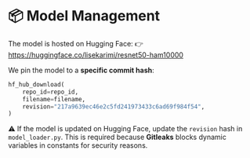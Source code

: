 # 📦 Model Management

The model is hosted on Hugging Face:
👉 https://huggingface.co/lisekarimi/resnet50-ham10000

We pin the model to a **specific commit hash**:

```python
hf_hub_download(
    repo_id=repo_id,
    filename=filename,
    revision="217a9639ec46e2c5fd241973433c6ad69f984f54",
)
````

⚠️ If the model is updated on Hugging Face, update the `revision` hash in `model_loader.py`.
This is required because **Gitleaks** blocks dynamic variables in constants for security reasons.
